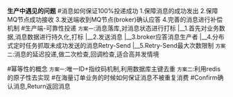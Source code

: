 ******生产中遇见的问题******
#消息如何保证100%投递成功
    1.保障消息的成功发出
    2.保障MQ节点成功接收
    3.发送端收到MQ节点(broker)确认应答
    4.完善的消息进行补偿机制
    #生产端-可靠性投递
    `方案一`:消息落库,对消息状态进行打标
        |__1.首先对业务数据,消息数据进行持久化,打标
        |__2.发送消息
        |__3.broker应答消息生产者
        |__4.分布式定时任务抓取未成功发送的消息Retry-Send
        |__5.Retry-Send最大次数限制
    `方案二`:消息的延迟投递,做二次检查,回调检查,适合高并发情境   
        
#幂等性的概念
    `方案一`:唯一ID+指纹码机制,利用数据库主键去重
    `方案二`:利用redis的原子性去实现
#在海量订单业务的时候如何保证消息不被重复消费
#Confirm确认消息,Return返回消息